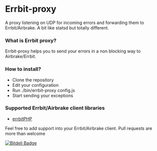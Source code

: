 Errbit-proxy
============

A proxy listening on UDP for incoming errors and forwarding them to Errbit/Airbrake.
A bit like statsd but totally different.


### What is Errbit proxy?

Errbit-proxy helps you to send your errors in a non blocking way to Airbrake/Errbit.

### How to install?
- Clone the repository
- Edit your configuration
- Run ./bin/errbit-proxy config.js
- Start sending your exceptions

### Supported Errbit/Airbrake client libraries

- [errbitPHP](https://github.com/emgiezet/errbitPHP)

Feel free to add support into your Errbit/Airbrake client. Pull requests are more than welcome



[![Bitdeli Badge](https://d2weczhvl823v0.cloudfront.net/ustream/errbit-proxy/trend.png)](https://bitdeli.com/free "Bitdeli Badge")

